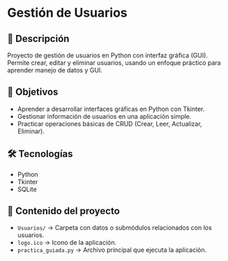 # Gestión de Usuarios

## 📝 Descripción
Proyecto de gestión de usuarios en Python con interfaz gráfica (GUI). Permite crear, editar y eliminar usuarios, usando un enfoque práctico para aprender manejo de datos y GUI.

## 🎯 Objetivos
- Aprender a desarrollar interfaces gráficas en Python con Tkinter.
- Gestionar información de usuarios en una aplicación simple.
- Practicar operaciones básicas de CRUD (Crear, Leer, Actualizar, Eliminar).

## 🛠 Tecnologías
- Python 
- Tkinter
- SQLite

## 📁 Contenido del proyecto
- `Usuarios/` → Carpeta con datos o submódulos relacionados con los usuarios.
- `logo.ico` → Icono de la aplicación.
- `practica_guiada.py` → Archivo principal que ejecuta la aplicación.


